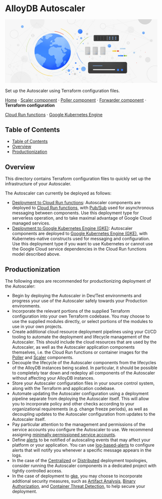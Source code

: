 # AlloyDB Autoscaler

![AlloyDB Autoscaler](../resources/hero-image.jpg)

Set up the Autoscaler using Terraform configuration files.

[Home](../README.md) ·
[Scaler component](../src/alloydb-autoscaler/scaler/README.md) ·
[Poller component](../src/alloydb-autoscaler/poller/README.md) ·
[Forwarder component](../src/alloydb-autoscaler/forwarder/README.md) ·
**Terraform configuration**

[Cloud Run functions](./alloydb-autoscaler/cloud-functions/README.md) ·
[Google Kubernetes Engine](./alloydb-autoscaler/gke/README.md)

## Table of Contents

- [Table of Contents](#table-of-contents)
- [Overview](#overview)
- [Productionization](#productionization)

## Overview

This directory contains Terraform configuration files to quickly set up the
infrastructure of your Autoscaler.

The Autoscaler can currently be deployed as follows:

- [Deployment to Cloud Run functions](./alloydb-autoscaler/cloud-functions/README.md):
  Autoscaler components are deployed to [Cloud Run functions][cloudfunctions],
  with [Pub/Sub][pubsub] used for asynchronous messaging between components. Use
  this deployment type for serverless operation, and to take maximal advantage
  of Google Cloud managed services.
- [Deployment to Google Kubernetes Engine (GKE)](./alloydb-autoscaler/gke/README.md):
  Autoscaler components are deployed to [Google Kubernetes Engine (GKE)][gke],
  with Kubernetes-native constructs used for messaging and configuration. Use
  this deployment type if you want to use Kubernetes or cannot use the Google
  Cloud service dependencies in the Cloud Run functions model described above.

## Productionization

The following steps are recommended for productionizing deployment of the
Autoscaler:

- Begin by deploying the Autoscaler in Dev/Test environments and progress your
  use of the Autoscaler safely towards your Production environments.
- Incorporate the relevant portions of the supplied Terraform configuration into
  your own Terraform codebase. You may choose to use the supplied modules
  directly, or select portions of the modules to use in your own projects.
- Create additional cloud resource deployment pipelines using your CI/CD tooling
  to automate the deployment and lifecycle management of the Autoscaler. This
  should include the cloud resources that are used by the Autoscaler, as well as
  the Autoscaler application components themselves, i.e. the Cloud Run functions
  or container images for the [Poller][autoscaler-poller] and
  [Scaler][autoscaler-scaler] components.
- Decouple the lifecycle of the Autoscaler components from the lifecycles of the
  AlloyDB instances being scaled. In particular, it should be possible to
  completely tear down and redeploy all components of the Autoscaler without
  affecting your AlloyDB instances.
- Store your Autoscaler configuration files in your source control system, along
  with the Terraform and application codebase.
- Automate updating the Autoscaler configuration using a deployment pipeline
  separate from deploying the Autoscaler itself. This will allow you to
  incorporate policy and other checks according to your organizational
  requirements (e.g. change freeze periods), as well as decoupling updates to
  the Autoscaler configuration from updates to the Autoscaler itself.
- Pay particular attention to the management and permissions of the service
  accounts you configure the Autoscaler to use. We recommend assigning
  [minimally permissioned service accounts][sa-permissions].
- Define [alerts][alerts] to be notified of autoscaling events that may affect
  your platform or your application. You can use
  [log-based-alerts][log-based-alerts] to configure alerts that will notify you
  whenever a specific message appears in the logs.
- In the case of the [Centralized][centralized] or [Distributed][distributed]
  deployment topologies, consider running the Autoscaler components in a
  dedicated project with tightly controlled access.
- In the case of deployment to [gke][gke], you may choose to incorporate
  addtional security measures, such as [Artifact Analysis][artifact-analysis],
  [Binary Authorization][binary-authorization], and [Container Threat
  Detection][container-threat-detection], to help secure your deployment.

<!-- LINKS: https://www.markdownguide.org/basic-syntax/#reference-style-links -->

[alerts]: https://cloud.google.com/monitoring/alerts
[artifact-analysis]: https://cloud.google.com/artifact-registry/docs/analysis
[autoscaler-poller]: ../src/alloydb-autoscaler/poller/README.md
[autoscaler-scaler]: ../src/alloydb-autoscaler/scaler/README.md
[binary-authorization]:
    https://cloud.google.com/binary-authorization/docs/setting-up
[centralized]: ./alloydb-autoscaler/cloud-functions/centralized/README.md
[cloudfunctions]: https://cloud.google.com/functions
[container-threat-detection]:
    https://cloud.google.com/security-command-center/docs/concepts-container-threat-detection-overview
[distributed]: ./alloydb-autoscaler/cloud-functions/distributed/README.md
[gke]: https://cloud.google.com/kubernetes-engine
[log-based-alerts]:
    https://cloud.google.com/logging/docs/alerting/log-based-alerts
[pubsub]: https://cloud.google.com/pubsub
[sa-permissions]:
    https://cloud.google.com/iam/docs/service-account-overview#service-account-permissions
